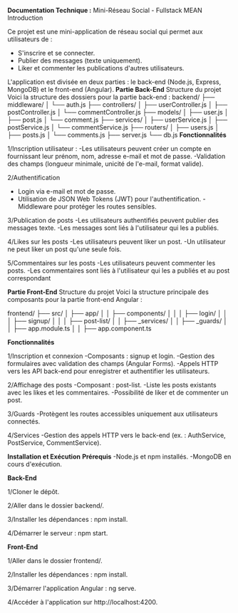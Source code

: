 **Documentation Technique :**
Mini-Réseau Social - Fullstack MEAN
Introduction

Ce projet est une mini-application de réseau social qui permet aux utilisateurs de :

- S'inscrire et se connecter.
- Publier des messages (texte uniquement).
- Liker et commenter les publications d'autres utilisateurs.

L'application est divisée en deux parties : le back-end (Node.js, Express, MongoDB) et le front-end (Angular).
**Partie Back-End**
Structure du projet
Voici la structure des dossiers pour la partie back-end :
backend/
├── middleware/
│   └── auth.js
├── controllers/
│   ├── userController.js
│   ├── postController.js
│   └── commentController.js
├── models/
│   ├── user.js
│   ├── post.js
│   └── comment.js
├── services/
│   ├── userService.js
│   ├── postService.js
│   └── commentService.js
├── routers/
│   ├── users.js
│   ├── posts.js
│   └── comments.js
├── server.js
└── db.js
**Fonctionnalités**

1/Inscription utilisateur :
-Les utilisateurs peuvent créer un compte en fournissant leur prénom, nom, adresse e-mail et mot de passe.
-Validation des champs (longueur minimale, unicité de l'e-mail, format valide).

2/Authentification
- Login via e-mail et mot de passe.
- Utilisation de JSON Web Tokens (JWT) pour l'authentification.
-Middleware pour protéger les routes sensibles.

3/Publication de posts
-Les utilisateurs authentifiés peuvent publier des messages texte.
-Les messages sont liés à l'utilisateur qui les a publiés.

4/Likes sur les posts
-Les utilisateurs peuvent liker un post.
-Un utilisateur ne peut liker un post qu'une seule fois.

5/Commentaires sur les posts
-Les utilisateurs peuvent commenter les posts.
-Les commentaires sont liés à l'utilisateur qui les a publiés et au post correspondant

**Partie Front-End**
Structure du projet
Voici la structure principale des composants pour la partie front-end Angular :

frontend/
├── src/
│   ├── app/
│   │   ├── components/
│   │   │   ├── login/
│   │   │   ├── signup/
│   │   │   ├── post-list/
│   │   ├── _services/
│   │   ├── _guards/
│   │   ├── app.module.ts
│   │   ├── app.component.ts

**Fonctionnalités**

1/Inscription et connexion
-Composants : signup et login.
-Gestion des formulaires avec validation des champs (Angular Forms).
-Appels HTTP vers les API back-end pour enregistrer et authentifier les utilisateurs.

2/Affichage des posts
-Composant : post-list.
-Liste les posts existants avec les likes et les commentaires.
-Possibilité de liker et de commenter un post.

3/Guards
-Protègent les routes accessibles uniquement aux utilisateurs connectés.

4/Services
-Gestion des appels HTTP vers le back-end (ex. : AuthService, PostService, CommentService).

**Installation et Exécution**
**Prérequis**
-Node.js et npm installés.
-MongoDB en cours d'exécution.

**Back-End**

1/Cloner le dépôt.

2/Aller dans le dossier backend/.

3/Installer les dépendances : npm install.

4/Démarrer le serveur : npm start.

**Front-End**

1/Aller dans le dossier frontend/.

2/Installer les dépendances : npm install.

3/Démarrer l'application Angular : ng serve.

4/Accéder à l'application sur http://localhost:4200.
